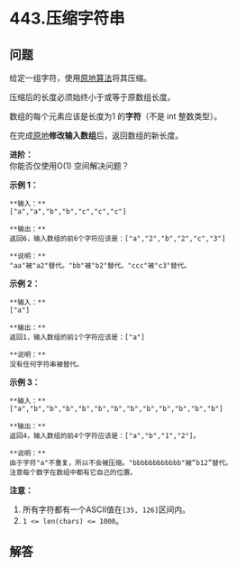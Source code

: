 # 443.压缩字符串

## 问题

给定一组字符，使用[原地算法](https://baike.baidu.com/item/%E5%8E%9F%E5%9C%B0%E7%AE%97%E6%B3%95)将其压缩。

压缩后的长度必须始终小于或等于原数组长度。

数组的每个元素应该是长度为1 的**字符**（不是 int 整数类型）。

在完成[原地](https://baike.baidu.com/item/%E5%8E%9F%E5%9C%B0%E7%AE%97%E6%B3%95)**修改输入数组**后，返回数组的新长度。

**进阶：**  
你能否仅使用O(1) 空间解决问题？

**示例 1：**

```
**输入：**
["a","a","b","b","c","c","c"]

**输出：**
返回6，输入数组的前6个字符应该是：["a","2","b","2","c","3"]

**说明：**
"aa"被"a2"替代。"bb"被"b2"替代。"ccc"被"c3"替代。

```

**示例 2：**

```
**输入：**
["a"]

**输出：**
返回1，输入数组的前1个字符应该是：["a"]

**说明：**
没有任何字符串被替代。

```

**示例 3：**

```
**输入：**
["a","b","b","b","b","b","b","b","b","b","b","b","b"]

**输出：**
返回4，输入数组的前4个字符应该是：["a","b","1","2"]。

**说明：**
由于字符"a"不重复，所以不会被压缩。"bbbbbbbbbbbb"被“b12”替代。
注意每个数字在数组中都有它自己的位置。

```

**注意：**

1. 所有字符都有一个ASCII值在`[35, 126]`区间内。
2. `1 <= len(chars) <= 1000`。



## 解答

